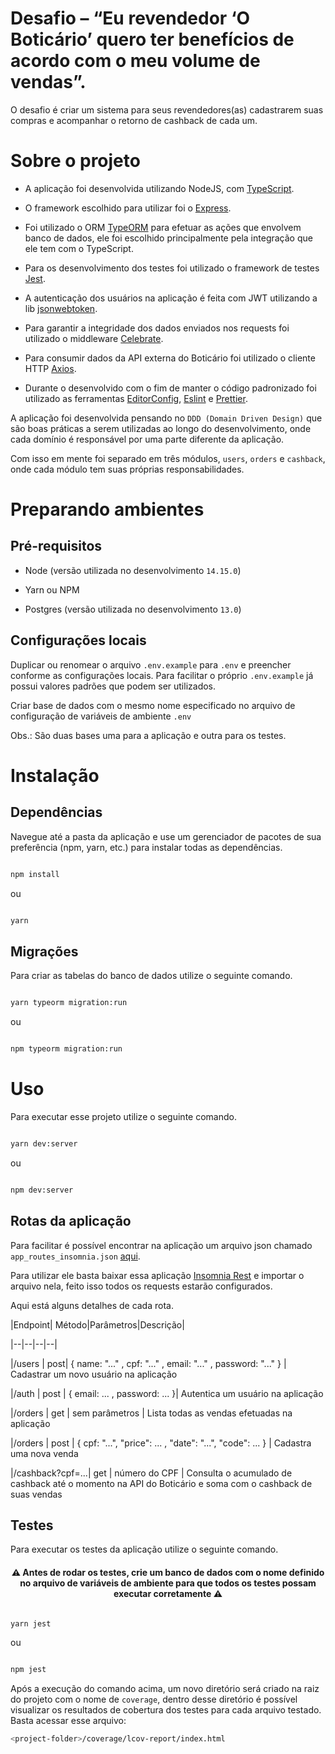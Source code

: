 
# Desafio – “Eu revendedor ‘O Boticário’ quero ter benefícios de acordo com o meu volume de vendas”.



O desafio é criar um sistema para seus revendedores(as) cadastrarem suas compras e acompanhar o retorno de cashback de cada um.



# Sobre o projeto



- A aplicação foi desenvolvida utilizando NodeJS, com [TypeScript](https://www.typescriptlang.org/).

- O framework escolhido para utilizar foi o [Express](https://github.com/expressjs/express).

- Foi utilizado o ORM [TypeORM](https://typeorm.io/#/) para efetuar as ações que envolvem banco de dados, ele foi escolhido principalmente pela integração que ele tem com o TypeScript.

- Para os desenvolvimento dos testes foi utilizado o framework de testes [Jest](https://github.com/facebook/jest).

- A autenticação dos usuários na aplicação é feita com JWT utilizando a lib [jsonwebtoken](https://github.com/auth0/node-jsonwebtoken).

- Para garantir a integridade dos dados enviados nos requests foi utilizado o middleware [Celebrate](https://github.com/arb/celebrate).

- Para consumir dados da API externa do Boticário foi utilizado o cliente HTTP [Axios](https://github.com/axios/axios).

- Durante o desenvolvido com o fim de manter o código padronizado foi utilizado as ferramentas [EditorConfig](https://editorconfig.org/), [Eslint](https://eslint.org/) e [Prettier](https://prettier.io/).



A aplicação foi desenvolvida pensando no `DDD (Domain Driven Design)` que são boas práticas a serem utilizadas ao longo do desenvolvimento, onde cada domínio é responsável por uma parte diferente da aplicação.

Com isso em mente foi separado em três módulos, `users`, `orders` e `cashback`, onde cada módulo tem suas próprias responsabilidades.



# Preparando ambientes



## Pré-requisitos



- Node (versão utilizada no desenvolvimento `14.15.0`)

- Yarn ou NPM

- Postgres (versão utilizada no desenvolvimento `13.0`)



## Configurações locais



Duplicar ou renomear o arquivo `.env.example` para `.env` e preencher conforme as configurações locais. Para facilitar o próprio `.env.example` já possui valores padrões que podem ser utilizados.



Criar base de dados com o mesmo nome especificado no arquivo de configuração de variáveis de ambiente `.env`



Obs.: São duas bases uma para a aplicação e outra para os testes.



# Instalação



## Dependências



Navegue até a pasta da aplicação e use um gerenciador de pacotes de sua preferência (npm, yarn, etc.) para instalar todas as dependências.



```bash

npm install

```

ou

```bash

yarn

```



## Migrações



Para criar as tabelas do banco de dados utilize o seguinte comando.



```bash

yarn typeorm migration:run

```

ou

```bash

npm typeorm migration:run

```



# Uso



Para executar esse projeto utilize o seguinte comando.



```bash

yarn dev:server

```

ou



```bash

npm dev:server

```

## Rotas da aplicação



Para facilitar é possível encontrar na aplicação um arquivo json chamado `app_routes_insomnia.json`  [aqui](https://github.com/thiagofalmeida/cashback-boticario/blob/main/src/utils/app_routes_insomnia.json).

Para utilizar ele basta baixar essa aplicação [Insomnia Rest](https://insomnia.rest/download/) e importar o arquivo nela, feito isso todos os requests estarão configurados.



Aqui está alguns detalhes de cada rota.



|Endpoint| Método|Parâmetros|Descrição|

|--|--|--|--|

|/users | post| { name: "..." , cpf: "..." , email: "..." , password: "..." } | Cadastrar um novo usuário na aplicação

|/auth | post | { email: ... , password: ... }| Autentica um usuário na aplicação

|/orders | get | sem parâmetros | Lista todas as vendas efetuadas na aplicação

|/orders | post | { cpf: "...", "price": ... , "date": "...", "code": ... } | Cadastra uma nova venda

|/cashback?cpf=...| get | número do CPF | Consulta o acumulado de cashback até o momento na API do Boticário e soma com o cashback de suas vendas



## Testes



Para executar os testes da aplicação utilize o seguinte comando.



<h4  align="center">

⚠️ Antes de rodar os testes, crie um banco de dados com o nome definido no arquivo de variáveis de ambiente para que todos os testes possam executar corretamente ⚠️

</h4>



```bash

yarn jest

```

ou

```bash

npm jest

```

Após a execução do comando acima, um novo diretório será criado na raiz do projeto com o nome de `coverage`, dentro desse diretório é possível visualizar os resultados de cobertura dos testes para cada arquivo testado. Basta acessar esse arquivo:

```bash
<project-folder>/coverage/lcov-report/index.html
```
